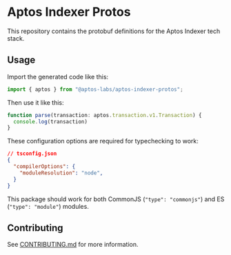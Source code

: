 # Aptos Indexer Protos

This repository contains the protobuf definitions for the Aptos Indexer tech stack.

## Usage
Import the generated code like this:
```typescript
import { aptos } from "@aptos-labs/aptos-indexer-protos";
```

Then use it like this:
```typescript
function parse(transaction: aptos.transaction.v1.Transaction) {
  console.log(transaction)
}
```

These configuration options are required for typechecking to work:
```json
// tsconfig.json
{
  "compilerOptions": {
    "moduleResolution": "node",
  }
}
```

This package should work for both CommonJS (`"type": "commonjs"`) and ES (`"type": "module"`) modules.

## Contributing
See [CONTRIBUTING.md](CONTRIBUTING.md) for more information.

